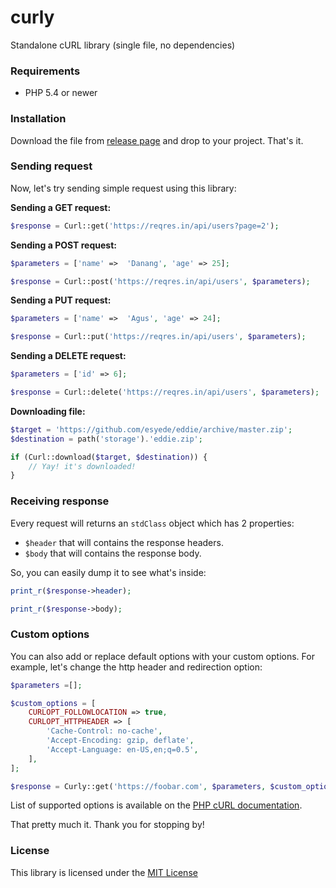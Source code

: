 # curly
Standalone cURL library (single file, no dependencies)



### Requirements
  - PHP 5.4 or newer




### Installation
Download the file from [release page](https://github.com/esyede/curly/releases) and drop to your project. That's it.




### Sending request
Now, let's try sending simple request using this library:


**Sending a GET request:**
```php
$response = Curl::get('https://reqres.in/api/users?page=2');
```


**Sending a POST request:**
```php
$parameters = ['name' =>  'Danang', 'age' => 25];

$response = Curl::post('https://reqres.in/api/users', $parameters);
```


**Sending a PUT request:**
```php
$parameters = ['name' =>  'Agus', 'age' => 24];

$response = Curl::put('https://reqres.in/api/users', $parameters);
```


**Sending a DELETE request:**
```php
$parameters = ['id' => 6];

$response = Curl::delete('https://reqres.in/api/users', $parameters);
```


**Downloading file:**
```php
$target = 'https://github.com/esyede/eddie/archive/master.zip';
$destination = path('storage').'eddie.zip';

if (Curl::download($target, $destination)) {
	// Yay! it's downloaded!
}
```



### Receiving response
Every request will returns an `stdClass` object which has 2 properties:
  - `$header` that will contains the response headers.
  - `$body` that will contains the response body.

So, you can easily dump it to see what's inside:
```php
print_r($response->header);

print_r($response->body);
```



### Custom options
You can also add or replace default options with your custom options. For example, let's change the http header and redirection option:
```php
$parameters =[];

$custom_options = [
	CURLOPT_FOLLOWLOCATION => true,
	CURLOPT_HTTPHEADER => [
		'Cache-Control: no-cache',
		'Accept-Encoding: gzip, deflate',
		'Accept-Language: en-US,en;q=0.5',
	],
];

$response = Curly::get('https://foobar.com', $parameters, $custom_options);
```

List of supported options is available on the [PHP cURL documentation](https://www.php.net/manual/en/function.curl-setopt.php).

That pretty much it. Thank you for stopping by!



### License
This library is licensed under the [MIT License](http://opensource.org/licenses/MIT)
